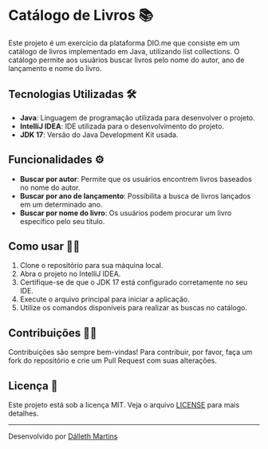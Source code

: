 
# Catálogo de Livros 📚

Este projeto é um exercício da plataforma DIO.me que consiste em um catálogo de livros implementado em Java, utilizando list collections. O catálogo permite aos usuários buscar livros pelo nome do autor, ano de lançamento e nome do livro.

## Tecnologias Utilizadas 🛠️

- **Java**: Linguagem de programação utilizada para desenvolver o projeto.
- **IntelliJ IDEA**: IDE utilizada para o desenvolvimento do projeto.
- **JDK 17**: Versão do Java Development Kit usada.

## Funcionalidades ⚙️

- **Buscar por autor**: Permite que os usuários encontrem livros baseados no nome do autor.
- **Buscar por ano de lançamento**: Possibilita a busca de livros lançados em um determinado ano.
- **Buscar por nome do livro**: Os usuários podem procurar um livro específico pelo seu título.

## Como usar 👩‍💻

1. Clone o repositório para sua máquina local.
2. Abra o projeto no IntelliJ IDEA.
3. Certifique-se de que o JDK 17 está configurado corretamente no seu IDE.
4. Execute o arquivo principal para iniciar a aplicação.
5. Utilize os comandos disponíveis para realizar as buscas no catálogo.

## Contribuições  👩‍💻

Contribuições são sempre bem-vindas! Para contribuir, por favor, faça um fork do repositório e crie um Pull Request com suas alterações.

## Licença 📌

Este projeto está sob a licença MIT. Veja o arquivo [LICENSE](https://opensource.org/license/MIT) para mais detalhes.

---

Desenvolvido por [Dálleth Martins](https://github.com/dalleth-martinss)
